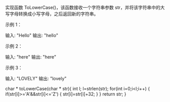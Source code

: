 实现函数 ToLowerCase()，该函数接收一个字符串参数 str，并将该字符串中的大写字母转换成小写字母，之后返回新的字符串。

 

示例 1：

输入: "Hello"
输出: "hello"

示例 2：

输入: "here"
输出: "here"

示例 3：

输入: "LOVELY"
输出: "lovely"


char * toLowerCase(char * str){
    int l;
    l=strlen(str);
    for(int i=0;i<l;i++)
    {
        if(str[i]>='A'&&str[i]<='Z')
        {
            str[i]=str[i]+32;
        }
    }
    return str;
}
